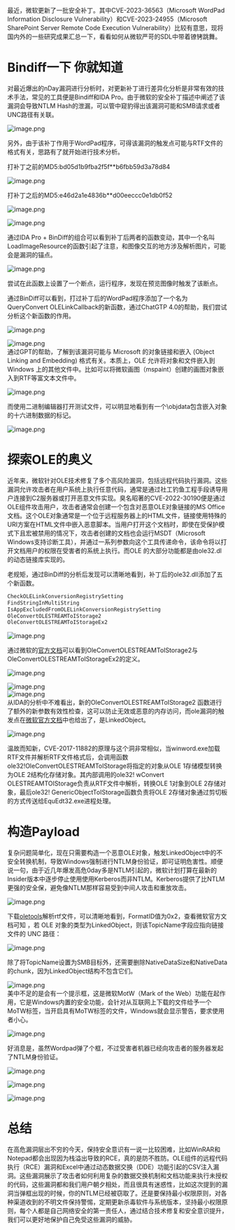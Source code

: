 最近，微软更新了一批安全补丁。其中CVE-2023-36563（Microsoft WordPad Information Disclosure Vulnerability）和CVE-2023-24955（Microsoft SharePoint Server Remote Code Execution Vulnerability）比较有意思，现将国内外的一些研究成果汇总一下，看看如何从微软严苛的SDL中带着镣铐跳舞。

Bindiff一下 你就知道
==============

对最近爆出的nDay漏洞进行分析时，对更新补丁进行差异化分析是非常有效的技术手法，常见的工具便是Bindiff和IDA Pro。由于微软的安全补丁描述中阐述了该漏洞会导致NTLM Hash的泄漏，可以管中窥豹得出该漏洞可能和SMB请求或者UNC路径有关联。

![image.png](https://shs3.b.qianxin.com/attack_forum/2023/12/attach-74973f52b5dfe9a206693c2cefca8b3cdcc23481.png)

另外，由于该补丁作用于WordPad程序，可得该漏洞的触发点可能与RTF文件的格式有关，思路有了就开始进行技术分析。

打补丁之前的MD5:bd05d1b9fba2f5f\*\*b6fbb59d3a78d84

![image.png](https://shs3.b.qianxin.com/attack_forum/2023/12/attach-0237dcdb7a753c7025319dc8f1b88e64a46e2d9d.png)

打补丁之后的MD5:e46d2a1e4836b\*\*d00eeccc0e1db0f52

![image.png](https://shs3.b.qianxin.com/attack_forum/2023/12/attach-905dda18ed00df8c3990f9859f1a3c6c1cb9a293.png)

![image.png](https://shs3.b.qianxin.com/attack_forum/2023/12/attach-d272dc3956e233bc31e01d64bd4a2adedca36cbe.png)

通过IDA Pro + BinDiff的组合可以看到补丁后两者的函数变动，其中一个名叫LoadImageResource的函数引起了注意，和图像交互的地方涉及解析图片，可能会是漏洞的锚点。

![image.png](https://shs3.b.qianxin.com/attack_forum/2023/12/attach-d1d2f4416c0064f267a04812d3cdc6e65e1fa87f.png)

尝试在此函数上设置了一个断点，运行程序，发现在预览图像时触发了该断点。

通过BinDiff可以看到，打过补丁后的WordPad程序添加了一个名为QueryConvert OLELinkCallback的新函数，通过ChatGTP 4.0的帮助，我们尝试分析这个新函数的作用。

![image.png](https://shs3.b.qianxin.com/attack_forum/2023/12/attach-2e0ff1a1d42f562d988e47b96b7bb91a8f22206e.png)

![image.png](https://shs3.b.qianxin.com/attack_forum/2023/12/attach-5bd26637dd7cc2afa617a275501d43c60c20b165.png)  
通过GPT的帮助，了解到该漏洞可能与 Microsoft 的对象链接和嵌入 (Object Linking and Embedding) 格式有关。本质上，OLE 允许将对象和文件嵌入到 Windows 上的其他文件中。比如可以将微软画图（mspaint）创建的画图对象嵌入到RTF等富文本文件中。

![image.png](https://shs3.b.qianxin.com/attack_forum/2023/12/attach-a182228e7ef4a8dd6b943b27b82fdeabe87873b4.png)

而使用二进制编辑器打开测试文件，可以明显地看到有一个\\objdata包含嵌入对象的十六进制数据的标记。

![image.png](https://shs3.b.qianxin.com/attack_forum/2023/12/attach-fb7e8aea78686d333d578094342a6ae3bb7d3483.png)

探索OLE的奥义
========

近年来，微软针对OLE技术修复了多个高风险漏洞，包括远程代码执行漏洞。这些漏洞允许攻击者在用户系统上执行任意代码，通常是通过社工钓鱼工程手段诱导用户连接到C2服务器或打开恶意文件实现。臭名昭著的CVE-2022-30190便是通过OLE组件攻击用户，攻击者通常会创建一个包含对恶意OLE对象链接的MS Office文档。这个OLE对象通常是一个位于远程服务器上的HTML文件，链接使用特殊的URI方案在HTML文件中嵌入恶意脚本。当用户打开这个文档时，即使在受保护模式下且宏被禁用的情况下，攻击者创建的文档也会运行MSDT（Microsoft Windows支持诊断工具），并通过一系列参数向这个工具传递命令，该命令将以打开文档用户的权限在受害者的系统上执行。而OLE 的大部分功能都是由ole32.dl的动态链接库实现的。

老规矩，通过BinDiff的分析后发现可以清晰地看到，补丁后的ole32.dll添加了五个新函数。

```php
CheckOLELinkConversionRegistrySetting
FindStringInMultiString
IsAppExcludedFromOLELinkConversionRegistrySetting
OleConvertOLESTREAMToIStorage2
OleConvertOLESTREAMToIStorageEx2
```

![image.png](https://shs3.b.qianxin.com/attack_forum/2023/12/attach-2a8e02081ffb170483a060dd280d0917ef531f4f.png)

通过微软的[官方文档](https://learn.microsoft.com/en-us/windows/win32/stg/oleconvertolestreamtoistorage2)可以看到OleConvertOLESTREAMToIStorage2与OleConvertOLESTREAMToIStorageEx2的定义。

![image.png](https://shs3.b.qianxin.com/attack_forum/2023/12/attach-94d614af3109f55642e016a84b27c8752322f845.png)

![image.png](https://shs3.b.qianxin.com/attack_forum/2023/12/attach-c43f9b9e02ca133117144992b5c42561eb1d1302.png)  
![image.png](https://shs3.b.qianxin.com/attack_forum/2023/12/attach-46b0cfc28ed322d85570dbe1b896d19ad2dde376.png)  
从IDA的分析中不难看出，新的OleConvertOLESTREAMToIStorage2 函数进行了额外的新参数有效性检查，这可以防止无效或恶意的内存访问，而ole漏洞的触发点在[微软官方文档](https://winprotocoldoc.blob.core.windows.net/productionwindowsarchives/MS-OLEDS/%5BMS-OLEDS%5D.pdf)中也给出了，是LinkedObject。

![image.png](https://shs3.b.qianxin.com/attack_forum/2023/12/attach-11d5939ff700512dc307c35731b8d9463c876aa8.png)

温故而知新，CVE-2017-11882的原理与这个洞非常相似，当winword.exe加载RTF文件并解析RTF文件格式后，会调用函数ole32!OleConvertOLESTREAMToIStorage将指定的对象从OLE 1存储模型转换为OLE 2结构化存储对象。其内部调用的ole32! wConvert OLESTREAMTOIStorage负责从RTF文件中解析，转换OLE 1对象到OLE 2存储对象，最后ole32! GenericObjectToIStorage函数负责将OLE 2存储对象通过剪切板的方式传送给EquEdt32.exe进程处理。

构造Payload
=========

复杂问题简单化，现在只需要构造一个恶意OLE对象，触发LinkedObject中的不安全转换机制，导致Windows强制进行NTLM身份验证，即可证明危害性。顺便说一句，由于近几年爆发高危0day多是NTLM引起的，微软计划打算在最新的Insider版本中逐步停止使用使用Kerberos而非NTLM。Kerberos提供了比NTLM更强的安全保，避免像NTLM那样容易受到中间人攻击和重放攻击。

![image.png](https://shs3.b.qianxin.com/attack_forum/2023/12/attach-d26e3325e82c9cbe8c79a78585433c21e5c9e827.png)

下载[oletools](https://www.kitploit.com/2017/04/oletools-tools-to-analyze-ms-ole2-files.html?m=0)解析rtf文件，可以清晰地看到，FormatID值为0x2，查看微软官方文档可知 ，若 OLE 对象的类型为LinkedObject，则该TopicName字段应指向链接文件的 UNC 路径：

![image.png](https://shs3.b.qianxin.com/attack_forum/2023/12/attach-a5aab02f4fb1ac1f842e98d693c8840d6c20c09a.png)

除了将TopicName设置为SMB目标外，还需要删除NativeDataSize和NativeData的chunk，因为LinkedObject结构不包含它们。

![image.png](https://shs3.b.qianxin.com/attack_forum/2023/12/attach-2a9ad7ee4cf37a9893d3b000502cfd149797b3a2.png)  
美中不足的是会有一个提示框，这是微软MotW（Mark of the Web）功能在起作用，它是Windows内置的安全功能，会针对从互联网上下载的文件给予一个MoTW标签，当开启具有MoTW标签的文件，Windows就会显示警告，要求使用者小心。

![image.png](https://shs3.b.qianxin.com/attack_forum/2023/12/attach-6a637463af8db30c68a7fac375c3ea3f26c0bd0f.png)

好消息是，虽然Wordpad弹了个框，不过受害者机器已经向攻击者的服务器发起了NTLM身份验证。

![image.png](https://shs3.b.qianxin.com/attack_forum/2023/12/attach-854e05872bc99bf5b692a28f6503f99208ddbcb0.png)

![image.png](https://shs3.b.qianxin.com/attack_forum/2023/12/attach-a6fbdb4b6dc729482fffcab3c771e726b550e456.png)

![image.png](https://shs3.b.qianxin.com/attack_forum/2023/12/attach-1e240df82caf6dbb13298760ad66a066cbb76891.png)

总结
==

在高危漏洞层出不穷的今天，保持安全意识有一说一比较困难，比如WinRAR和Notepad都会出现因为栈溢出导致的RCE，真的是防不胜防。OLE组件的远程代码执行（RCE）漏洞和Excel中通过动态数据交换（DDE）功能引起的CSV注入漏洞。这些漏洞展示了攻击者如何利用复杂的数据交换机制和文档功能来执行未授权的代码，这些漏洞都和我们用户朝夕相处，而且很具有迷惑性，比如这次提到的漏洞当弹框出现的时候，你的NTLM已经被窃取了。还是要保持最小权限原则，对各种渠道收到的不明文件保持警惕，定期更新杀毒软件与系统版本，坚持最小权限原则，每个人都是自己网络安全的第一责任人，通过结合技术修复和安全意识提升，我们可以更好地保护自己免受这些漏洞的威胁。